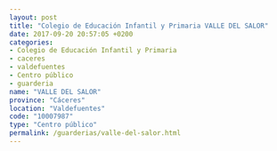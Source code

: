 ```yaml
---
layout: post
title: "Colegio de Educación Infantil y Primaria VALLE DEL SALOR"
date: 2017-09-20 20:57:05 +0200
categories:
- Colegio de Educación Infantil y Primaria
- caceres
- valdefuentes
- Centro público
- guarderia
name: "VALLE DEL SALOR"
province: "Cáceres"
location: "Valdefuentes"
code: "10007987"
type: "Centro público"
permalink: /guarderias/valle-del-salor.html
---
```

